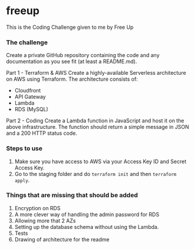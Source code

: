 # freeup

This is the Coding Challenge given to me by Free Up

### The challenge
Create a private GitHub repository containing the code and any documentation as you see fit (at least a README.md).

Part 1 - Terraform & AWS
Create a highly-available Serverless architecture on AWS using Terraform. The architecture consists of:
- Cloudfront
- API Gateway
- Lambda
- RDS (MySQL)

Part 2 - Coding
Create a Lambda function in JavaScript and host it on the above infrastructure. The function should return a simple message in JSON and a 200 HTTP status code.

### Steps to use
1. Make sure you have access to AWS via your Access Key ID and Secret Access Key.
2. Go to the staging folder and do `terraform init` and then `terraform apply`.

### Things that are missing that should be added
1. Encryption on RDS
2. A more clever way of handling the admin password for RDS
3. Allowing more that 2 AZs
4. Setting up the database schema without using the Lambda.
5. Tests
6. Drawing of architecture for the readme

